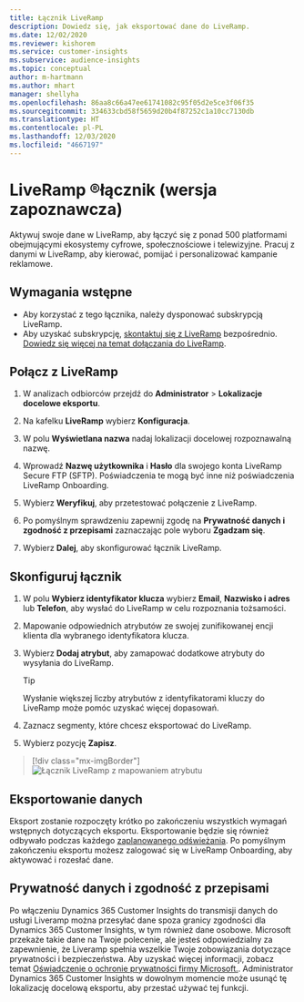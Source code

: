 ```yaml
---
title: Łącznik LiveRamp
description: Dowiedz się, jak eksportować dane do LiveRamp.
ms.date: 12/02/2020
ms.reviewer: kishorem
ms.service: customer-insights
ms.subservice: audience-insights
ms.topic: conceptual
author: m-hartmann
ms.author: mhart
manager: shellyha
ms.openlocfilehash: 86aa8c66a47ee61741082c95f05d2e5ce3f06f35
ms.sourcegitcommit: 334633cbd58f5659d20b4f87252c1a10cc7130db
ms.translationtype: HT
ms.contentlocale: pl-PL
ms.lasthandoff: 12/03/2020
ms.locfileid: "4667197"
---
```

# <a name="liverampreg-connector-preview"></a>LiveRamp &reg;łącznik (wersja zapoznawcza)

Aktywuj swoje dane w LiveRamp, aby łączyć się z ponad 500 platformami obejmującymi ekosystemy cyfrowe, społecznościowe i telewizyjne. Pracuj z danymi w LiveRamp, aby kierować, pomijać i personalizować kampanie reklamowe.

## <a name="prerequisites"></a>Wymagania wstępne

- Aby korzystać z tego łącznika, należy dysponować subskrypcją LiveRamp.
- Aby uzyskać subskrypcję, [skontaktuj się z LiveRamp](https://liveramp.com/contact/) bezpośrednio. [Dowiedz się więcej na temat dołączania do LiveRamp](https://liveramp.com/our-platform/data-onboarding/).

## <a name="connect-to-liveramp"></a>Połącz z LiveRamp

1. W analizach odbiorców przejdź do **Administrator** > **Lokalizacje docelowe eksportu**.

1. Na kafelku **LiveRamp** wybierz **Konfiguracja**.

1. W polu **Wyświetlana nazwa** nadaj lokalizacji docelowej rozpoznawalną nazwę.

1. Wprowadź **Nazwę użytkownika** i **Hasło** dla swojego konta LiveRamp Secure FTP (SFTP).
Poświadczenia te mogą być inne niż poświadczenia LiveRamp Onboarding.

1. Wybierz **Weryfikuj**, aby przetestować połączenie z LiveRamp.

1. Po pomyślnym sprawdzeniu zapewnij zgodę na **Prywatność danych i zgodność z przepisami** zaznaczając pole wyboru **Zgadzam się**.

1. Wybierz **Dalej**, aby skonfigurować łącznik LiveRamp.

## <a name="configure-the-connector"></a>Skonfiguruj łącznik

1. W polu **Wybierz identyfikator klucza** wybierz **Email**, **Nazwisko i adres** lub **Telefon**, aby wysłać do LiveRamp w celu rozpoznania tożsamości.

1. Mapowanie odpowiednich atrybutów ze swojej zunifikowanej encji klienta dla wybranego identyfikatora klucza.

1. Wybierz **Dodaj atrybut**, aby zamapować dodatkowe atrybuty do wysyłania do LiveRamp.

   > [!TIP]
   > Wysłanie większej liczby atrybutów z identyfikatorami kluczy do LiveRamp może pomóc uzyskać więcej dopasowań.

1. Zaznacz segmenty, które chcesz eksportować do LiveRamp.

1. Wybierz pozycję **Zapisz**.

> [!div class="mx-imgBorder"]
> ![Łącznik LiveRamp z mapowaniem atrybutu](media/export-liveramp-segments.png "Łącznik LiveRamp z mapowaniem atrybutu")

## <a name="export-the-data"></a>Eksportowanie danych

Eksport zostanie rozpoczęty krótko po zakończeniu wszystkich wymagań wstępnych dotyczących eksportu. Eksportowanie będzie się również odbywało podczas każdego [zaplanowanego odświeżania](system.md#schedule-tab).
Po pomyślnym zakończeniu eksportu możesz zalogować się w LiveRamp Onboarding, aby aktywować i rozesłać dane.

## <a name="data-privacy-and-compliance"></a>Prywatność danych i zgodność z przepisami

Po włączeniu Dynamics 365 Customer Insights do transmisji danych do usługi Liveramp można przesyłać dane spoza granicy zgodności dla Dynamics 365 Customer Insights, w tym również dane osobowe. Microsoft przekaże takie dane na Twoje polecenie, ale jesteś odpowiedzialny za zapewnienie, że Liveramp spełnia wszelkie Twoje zobowiązania dotyczące prywatności i bezpieczeństwa. Aby uzyskać więcej informacji, zobacz temat [Oświadczenie o ochronie prywatności firmy Microsoft.](https://go.microsoft.com/fwlink/?linkid=396732).
Administrator Dynamics 365 Customer Insights w dowolnym momencie może usunąć tę lokalizację docelową eksportu, aby przestać używać tej funkcji.
